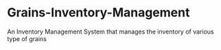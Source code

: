 # Grains-Inventory-Management
An Inventory Management System that manages the inventory of various type of grains
